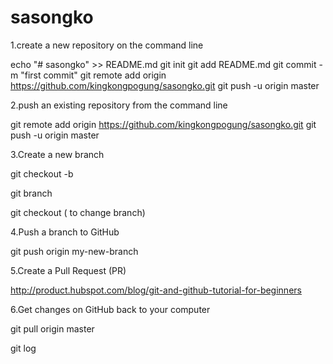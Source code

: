 # sasongko

1.create a new repository on the command line

echo "# sasongko" >> README.md
git init
git add README.md
git commit -m "first commit"
git remote add origin https://github.com/kingkongpogung/sasongko.git
git push -u origin master




2.push an existing repository from the command line

git remote add origin https://github.com/kingkongpogung/sasongko.git
git push -u origin master




3.Create a new branch

git checkout -b <my branch name>

git branch

git checkout <branch name> ( to change branch)




4.Push a branch to GitHub

git push origin my-new-branch




5.Create a Pull Request (PR)

http://product.hubspot.com/blog/git-and-github-tutorial-for-beginners




6.Get changes on GitHub back to your computer

git pull origin master

git log

